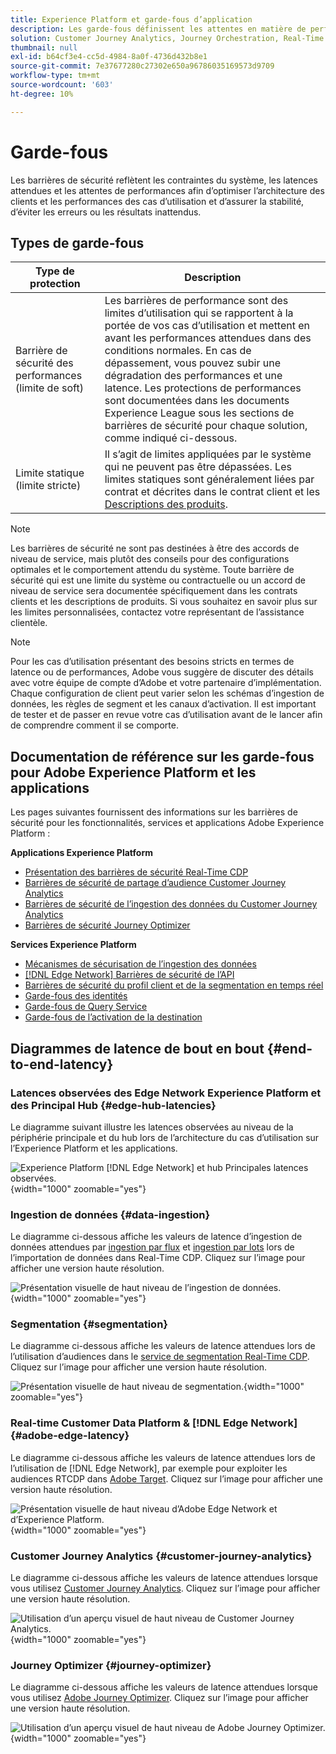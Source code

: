 ```yaml
---
title: Experience Platform et garde-fous d’application
description: Les garde-fous définissent les attentes en matière de performances et l’impact pour les composants et services dans Adobe Experience Platform et les applications.
solution: Customer Journey Analytics, Journey Orchestration, Real-Time Customer Data Platform
thumbnail: null
exl-id: b64cf3e4-cc5d-4984-8a0f-4736d432b8e1
source-git-commit: 7e37677280c27302e650a96786035169573d9709
workflow-type: tm+mt
source-wordcount: '603'
ht-degree: 10%

---
```



# Garde-fous

Les barrières de sécurité reflètent les contraintes du système, les latences attendues et les attentes de performances afin d’optimiser l’architecture des clients et les performances des cas d’utilisation et d’assurer la stabilité, d’éviter les erreurs ou les résultats inattendus.

## Types de garde-fous

| Type de protection | Description |
|---|---|
| Barrière de sécurité des performances (limite de soft) | Les barrières de performance sont des limites d’utilisation qui se rapportent à la portée de vos cas d’utilisation et mettent en avant les performances attendues dans des conditions normales. En cas de dépassement, vous pouvez subir une dégradation des performances et une latence. Les protections de performances sont documentées dans les documents Experience League sous les sections de barrières de sécurité pour chaque solution, comme indiqué ci-dessous. |
| Limite statique (limite stricte) | Il s’agit de limites appliquées par le système qui ne peuvent pas être dépassées. Les limites statiques sont généralement liées par contrat et décrites dans le contrat client et les [Descriptions des produits](https://helpx.adobe.com/legal/product-descriptions.html). |

>[!NOTE]
>
> Les barrières de sécurité ne sont pas destinées à être des accords de niveau de service, mais plutôt des conseils pour des configurations optimales et le comportement attendu du système. Toute barrière de sécurité qui est une limite du système ou contractuelle ou un accord de niveau de service sera documentée spécifiquement dans les contrats clients et les descriptions de produits. Si vous souhaitez en savoir plus sur les limites personnalisées, contactez votre représentant de l’assistance clientèle.

>[!NOTE]
>
> Pour les cas d’utilisation présentant des besoins stricts en termes de latence ou de performances, Adobe vous suggère de discuter des détails avec votre équipe de compte d’Adobe et votre partenaire d’implémentation. Chaque configuration de client peut varier selon les schémas d’ingestion de données, les règles de segment et les canaux d’activation. Il est important de tester et de passer en revue votre cas d’utilisation avant de le lancer afin de comprendre comment il se comporte.

## Documentation de référence sur les garde-fous pour Adobe Experience Platform et les applications

Les pages suivantes fournissent des informations sur les barrières de sécurité pour les fonctionnalités, services et applications Adobe Experience Platform :

**Applications Experience Platform**

* [Présentation des barrières de sécurité Real-Time CDP](https://experienceleague.adobe.com/docs/experience-platform/rtcdp/guardrails/overview.html)
* [Barrières de sécurité de partage d’audience Customer Journey Analytics](https://experienceleague.adobe.com/docs/analytics-platform/using/cja-components/audiences/publish.html#latency)
* [Barrières de sécurité de l’ingestion des données du Customer Journey Analytics](https://experienceleague.adobe.com/docs/experience-platform/sources/connectors/adobe-applications/analytics.html#what-is-the-expected-latency-for-analytics-data-on-platform%3F)
* [Barrières de sécurité Journey Optimizer](https://experienceleague.adobe.com/docs/journey-optimizer/using/get-started/guardrails.html)

**Services Experience Platform**

* [Mécanismes de sécurisation de l’ingestion des données](https://experienceleague.adobe.com/docs/experience-platform/ingestion/guardrails.html)
* [[!DNL Edge Network] Barrières de sécurité de l’API](https://experienceleague.adobe.com/docs/experience-platform/edge-network-server-api/guardrails.html)
* [ Barrières de sécurité du profil client et de la segmentation en temps réel ](https://experienceleague.adobe.com/docs/experience-platform/profile/guardrails.html?lang=fr)
* [Garde-fous des identités](https://experienceleague.adobe.com/docs/experience-platform/identity/guardrails.html?lang=fr)
* [Garde-fous de Query Service](https://experienceleague.adobe.com/docs/experience-platform/query/guardrails.html?lang=fr)
* [Garde-fous de l’activation de la destination](https://experienceleague.adobe.com/docs/experience-platform/destinations/guardrails.html?lang=fr)

## Diagrammes de latence de bout en bout {#end-to-end-latency}

### Latences observées des Edge Network Experience Platform et des Principal Hub {#edge-hub-latencies}

Le diagramme suivant illustre les latences observées au niveau de la périphérie principale et du hub lors de l’architecture du cas d’utilisation sur l’Experience Platform et les applications.

![Experience Platform [!DNL Edge Network] et hub Principales latences observées.](/help/blueprints/experience-platform/deployment/assets/aep_edge_hub_latency_v1.svg "Edge Network Experience Platform et hub Principales latences observées"){width="1000" zoomable="yes"}

### Ingestion de données {#data-ingestion}

Le diagramme ci-dessous affiche les valeurs de latence d’ingestion de données attendues par [ingestion par flux](https://experienceleague.adobe.com/docs/experience-platform/ingestion/streaming/overview.html) et [ingestion par lots](https://experienceleague.adobe.com/docs/experience-platform/ingestion/batch/getting-started.html?lang=fr) lors de l’importation de données dans Real-Time CDP. Cliquez sur l’image pour afficher une version haute résolution.

![Présentation visuelle de haut niveau de l’ingestion de données.](/help/blueprints/experience-platform/deployment/assets/aep_data_flow_guardrails.svg "Présentation visuelle de haut niveau de l’ingestion de données et valeurs de latence"){width="1000" zoomable="yes"}

### Segmentation {#segmentation}

Le diagramme ci-dessous affiche les valeurs de latence attendues lors de l’utilisation d’audiences dans le [service de segmentation Real-Time CDP](https://experienceleague.adobe.com/docs/experience-platform/segmentation/home.html?lang=fr). Cliquez sur l’image pour afficher une version haute résolution.

![Présentation visuelle de haut niveau de segmentation.](/help/blueprints/experience-platform/deployment/assets/segmentation_guardrails.svg "Présentation visuelle de haut niveau de segmentation et valeurs de latence"){width="1000" zoomable="yes"}

### Real-time Customer Data Platform &amp; [!DNL Edge Network] {#adobe-edge-latency}

Le diagramme ci-dessous affiche les valeurs de latence attendues lors de l’utilisation de [!DNL Edge Network], par exemple pour exploiter les audiences RTCDP dans [Adobe Target](https://experienceleague.adobe.com/docs/experience-platform/destinations/catalog/personalization/adobe-target-connection.html?lang=fr). Cliquez sur l’image pour afficher une version haute résolution.

![Présentation visuelle de haut niveau d’Adobe Edge Network et d’Experience Platform.](/help/blueprints/experience-platform/deployment/assets/RTCDP_Edge_guardrails.svg "Exportation d’audiences vers un aperçu visuel de haut niveau d’Adobe Target et latence"){width="1000" zoomable="yes"}

### Customer Journey Analytics {#customer-journey-analytics}

Le diagramme ci-dessous affiche les valeurs de latence attendues lorsque vous utilisez [Customer Journey Analytics](https://experienceleague.adobe.com/docs/analytics-platform/using/cja-overview/cja-overview.html?lang=en). Cliquez sur l’image pour afficher une version haute résolution.

![Utilisation d’un aperçu visuel de haut niveau de Customer Journey Analytics.](/help/blueprints/experience-platform/deployment/assets/CJA_guardrails.svg "Utilisation de valeurs de latence et d’aperçu visuel de haut niveau de Customer Journey Analytics"){width="1000" zoomable="yes"}

### Journey Optimizer {#journey-optimizer}

Le diagramme ci-dessous affiche les valeurs de latence attendues lorsque vous utilisez [Adobe Journey Optimizer](https://experienceleague.adobe.com/docs/journey-optimizer/using/get-started/get-started.html?lang=en). Cliquez sur l’image pour afficher une version haute résolution.

![Utilisation d’un aperçu visuel de haut niveau de Adobe Journey Optimizer.](/help/blueprints/experience-platform/deployment/assets/AJO_guardrails.svg "Utilisation de la présentation visuelle de haut niveau de Adobe Journey Optimizer et des valeurs de latence"){width="1000" zoomable="yes"}